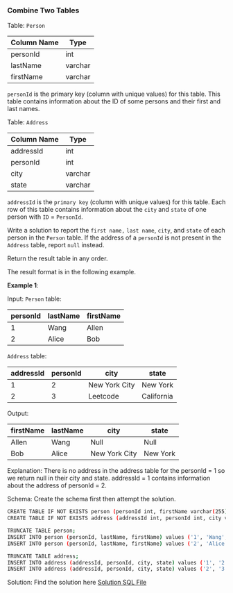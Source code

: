 ### Combine Two Tables

Table: `Person`

| Column Name | Type    |
|-------------|---------|
| personId    | int     |
| lastName    | varchar |
| firstName   | varchar |

`personId` is the primary key (column with unique values) for this table.
This table contains information about the ID of some persons and their first and last names.

Table: `Address`

| Column Name | Type    |
|-------------|---------|
| addressId   | int     |
| personId    | int     |
| city        | varchar |
| state       | varchar |

`addressId` is the `primary key` (column with unique values) for this table.
Each row of this table contains information about the `city` and `state` of one person with `ID` = `PersonId`.

Write a solution to report the `first name,` `last name`, `city`, and `state` of each person in the `Person` table. If the address of a `personId` is not present in the `Address` table, report `null` instead.

Return the result table in any order.

The result format is in the following example.

**Example 1**:

Input:
`Person` table:

| personId | lastName | firstName |
|----------|----------|-----------|
| 1        | Wang     | Allen     |
| 2        | Alice    | Bob       |

`Address` table:

| addressId | personId | city          | state      |
|-----------|----------|---------------|------------|
| 1         | 2        | New York City | New York   |
| 2         | 3        | Leetcode      | California |

Output:

| firstName | lastName | city          | state    |
|-----------|----------|---------------|----------|
| Allen     | Wang     | Null          | Null     |
| Bob       | Alice    | New York City | New York |

Explanation:
There is no address in the address table for the personId = 1 so we return null in their city and state.
addressId = 1 contains information about the address of personId = 2.

Schema:
Create the schema first then attempt the solution.

```bash
CREATE TABLE IF NOT EXISTS person (personId int, firstName varchar(255), lastName varchar(255));
CREATE TABLE IF NOT EXISTS address (addressId int, personId int, city varchar(255), state varchar(255));

TRUNCATE TABLE person;
INSERT INTO person (personId, lastName, firstName) values ('1', 'Wang', 'Allen');
INSERT INTO person (personId, lastName, firstName) values ('2', 'Alice', 'Bob');

TRUNCATE TABLE address;
INSERT INTO address (addressId, personId, city, state) values ('1', '2', 'New York City', 'New York');
INSERT INTO address (addressId, personId, city, state) values ('2', '3', 'Leetcode', 'CalIFornia');
```

Solution:
Find the solution here [Solution SQL File](../solutions/1-combine-two-tables.sql)